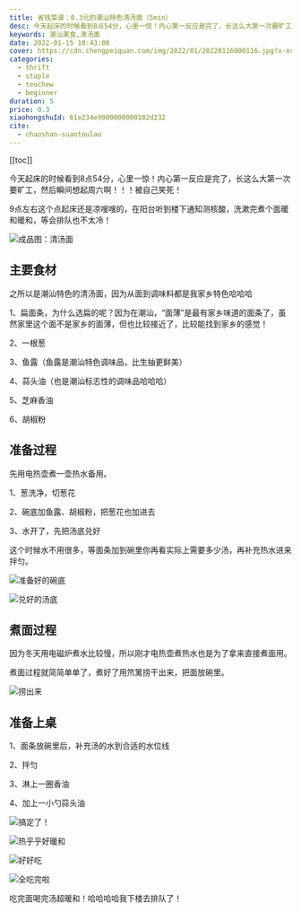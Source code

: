```yaml
---
title: 省钱菜谱：0.3元的潮汕特色清汤面（5min）
desc: 今天起床的时候看到8点54分，心里一惊！内心第一反应是完了，长这么大第一次要旷工，然后瞬间想起周六啊！！！被自己笑死！9点左右这个点起床还是凉嗖嗖的，在阳台听到楼下通知测核酸，洗漱完煮个面暖和暖和，等会排队也不太冷！
keywords: 潮汕美食,清汤面
date: 2022-01-15 10:43:00
cover: https://cdn.chengpeiquan.com/img/2022/01/20220116000116.jpg?x-oss-process=image/interlace,1
categories:
  - thrift
  - staple
  - teochew
  - beginner
duration: 5
price: 0.3
xiaohongshuId: 61e234e9000000000102d232
cite:
  - chaoshan-suantoulao
---
```


[[toc]]

今天起床的时候看到8点54分，心里一惊！内心第一反应是完了，长这么大第一次要旷工，然后瞬间想起周六啊！！！被自己笑死！

9点左右这个点起床还是凉嗖嗖的，在阳台听到楼下通知测核酸，洗漱完煮个面暖和暖和，等会排队也不太冷！

![成品图：清汤面](https://cdn.chengpeiquan.com/img/2022/01/20220116000010.jpg?x-oss-process=image/interlace,1)

## 主要食材

之所以是潮汕特色的清汤面，因为从面到调味料都是我家乡特色哈哈哈

1、扁面条，为什么选扁的呢？因为在潮汕，“面薄”是最有家乡味道的面条了，虽然家里这个面不是家乡的面薄，但也比较接近了，比较能找到家乡的感觉！

2、一根葱

3、鱼露（鱼露是潮汕特色调味品，比生抽更鲜美）

4、蒜头油（也是潮汕标志性的调味品哈哈哈）

5、芝麻香油

6、胡椒粉

## 准备过程

先用电热壶煮一壶热水备用。

1、葱洗净，切葱花

2、碗底加鱼露、胡椒粉，把葱花也加进去

3、水开了，先把汤底兑好

这个时候水不用很多，等面条加到碗里你再看实际上需要多少汤，再补充热水进来拌匀。

![准备好的碗底](https://cdn.chengpeiquan.com/img/2022/01/20220116000015.jpg?x-oss-process=image/interlace,1)

![兑好的汤底](https://cdn.chengpeiquan.com/img/2022/01/20220116000014.jpg?x-oss-process=image/interlace,1)

## 煮面过程

因为冬天用电磁炉煮水比较慢，所以刚才电热壶煮热水也是为了拿来直接煮面用。

煮面过程就简简单单了，煮好了用笊篱捞干出来，把面放碗里。

![捞出来](https://cdn.chengpeiquan.com/img/2022/01/20220116000013.jpg?x-oss-process=image/interlace,1)

## 准备上桌

1、面条放碗里后，补充汤的水到合适的水位线

2、拌匀

3、淋上一圈香油

4、加上一小勺蒜头油

![搞定了！](https://cdn.chengpeiquan.com/img/2022/01/20220116000011.jpg?x-oss-process=image/interlace,1)

![热乎乎好暖和](https://cdn.chengpeiquan.com/img/2022/01/20220116000012.jpg?x-oss-process=image/interlace,1)

![好好吃](https://cdn.chengpeiquan.com/img/2022/01/20220116000009.jpg?x-oss-process=image/interlace,1)

![全吃完啦](https://cdn.chengpeiquan.com/img/2022/01/20220116000008.jpg?x-oss-process=image/interlace,1)

吃完面喝完汤超暖和！哈哈哈哈我下楼去排队了！

